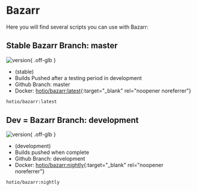 # Bazarr

Here you will find several scripts you can use with Bazarr:

## Stable Bazarr Branch: master

![version](https://img.shields.io/badge/dynamic/json?query=%24.version&url=https%3A%2F%2Fraw.githubusercontent.com%2Fhotio%2Fbazarr%2Frelease%2FVERSION.json&label=Latest%20Version&style=for-the-badge&color=4051B5){ .off-glb }

- (stable)
- Builds Pushed after a testing period in development
- Github Branch: master
- Docker: [hotio/bazarr:latest](https://hotio.dev/containers/bazarr/){:target="_blank" rel="noopener noreferrer"}

```bash
hotio/bazarr:latest
```

## Dev = Bazarr Branch: development

![version](https://img.shields.io/badge/dynamic/json?query=%24.version&url=https%3A%2F%2Fraw.githubusercontent.com%2Fhotio%2Fbazarr%2Fnightly%2FVERSION.json&label=Latest%20Version&style=for-the-badge&color=4051B5){ .off-glb }

- (development)
- Builds pushed when complete
- Github Branch: development
- Docker: [hotio/bazarr:nightly](https://hotio.dev/containers/bazarr/){:target="_blank" rel="noopener noreferrer"}

```bash
hotio/bazarr:nightly
```
